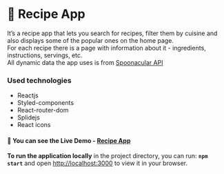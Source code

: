 # 🥘 Recipe App
It’s a recipe app that lets you search for recipes, filter them by cuisine and also displays some of the popular ones on the home page.\
For each recipe there is a page with information about it - ingredients, instructions, servings, etc.\
All dynamic data the app uses is from [Spoonacular API](https://spoonacular.com/food-api)


### Used technologies
- Reactjs
- Styled-components
- React-router-dom 
- Splidejs
- React icons

#### 🔗 You can see the Live Demo - [Recipe App](https://recipe-app-margaritageorgieva.vercel.app/)

**To run the application locally** in the project directory, you can run: **`npm start`** and open [http://localhost:3000](http://localhost:3000) to view it in your browser.
